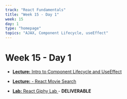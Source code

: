 ```yaml
---
track: "React Fundamentals"
title: "Week 15 - Day 1"
week: 15
day: 1
type: "homepage"
topics: "AJAX, Component Lifecycle, useEffect"
---
```



# Week 15 - Day 1

- [**Lecture:** Intro to Component Lifecycle and UseEffect](/react-fundamentals/week-15/day-1/lecture-materials/useeffect) 

- [**Lecture:** - React Movie Search ](/react-fundamentals/week-15/day-1/lecture-materials/react-movie-search)

- [**Lab:** React Giphy Lab ](/react-fundamentals/week-15/day-1/labs/react-giphy-lab) - **DELIVERABLE**
